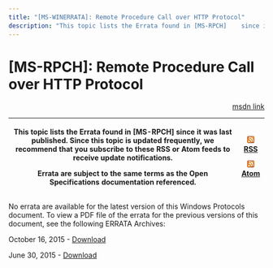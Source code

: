 ```yaml
---
title: "[MS-WINERRATA]: Remote Procedure Call over HTTP Protocol"
description: "This topic lists the Errata found in [MS-RPCH]    since it was last published. Since this topic is updated frequently, we    recommend that you"
---
```


# [MS-RPCH]: Remote Procedure Call over HTTP Protocol

<p align="right"><a href="https://msdn.microsoft.com/en-us/library/bb1bc4b7-0e41-47be-86b9-d68bc45648d8">msdn link</a></p>
<p> </p>

<table>
 <thead>
  <tr>
   <th>
   <p>This topic lists the Errata found in [MS-RPCH]
   since it was last published. Since this topic is updated frequently, we
   recommend that you subscribe to these RSS or Atom feeds to receive update
   notifications.</p>
   <p>Errata are subject to the same terms as the
   Open Specifications documentation referenced.</p>
   </th>
   <th>
   <p><img id="Picture 51" src="ms-winerrata_files/image001.png" alt="rss feed icon"><a href="http://blogs.msdn.com/b/protocol_content_errata/rss.aspx">RSS</a> </p>
   <p><img id="Picture 52" src="ms-winerrata_files/image001.png" alt="rss feed icon"><a href="http://blogs.msdn.com/b/protocol_content_errata/atom.aspx">Atom</a> </p>
   <p> </p>
   </th>
  </tr>
 </thead>
</table>

<p>No errata are available for the latest version of this Windows
Protocols document. To view a PDF file of the errata for the previous versions
of this document, see the following ERRATA Archives:</p>

<p>October 16, 2015 - <a href="http://go.microsoft.com/fwlink/?LinkID=690377">Download</a></p>

<p>June 30, 2015 - <a href="http://go.microsoft.com/fwlink/?LinkId=617579">Download</a></p>


                